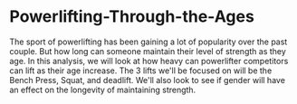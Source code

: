# Powerlifting-Through-the-Ages
The sport of powerlifting has been gaining a lot of popularity over the past couple. But how long can 
someone maintain their level of strength as they age. In this analysis, we will look at how heavy can
powerlifter competitors can lift as their age increase. The 3 lifts we'll be focused on will be the Bench 
Press, Squat, and deadlift. We'll also look to see if gender will have an effect on the longevity of
maintaining strength.
